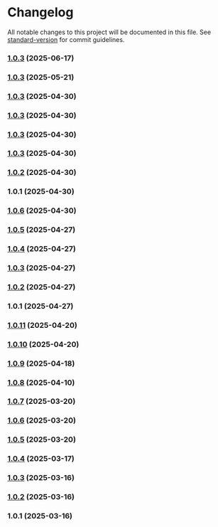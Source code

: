 # Changelog

All notable changes to this project will be documented in this file. See [standard-version](https://github.com/conventional-changelog/standard-version) for commit guidelines.

### [1.0.3](https://github.com/mmpmendes/weges-v2/compare/webapp-v1.0.2...webapp-v1.0.3) (2025-06-17)

### [1.0.3](https://github.com/mmpmendes/weges-v2/compare/webapp-v1.0.2...webapp-v1.0.3) (2025-05-21)

### [1.0.3](https://github.com/mmpmendes/weges-v2/compare/webapp-v1.0.2...webapp-v1.0.3) (2025-04-30)

### [1.0.3](https://github.com/mmpmendes/weges-v2/compare/webapp-v1.0.2...webapp-v1.0.3) (2025-04-30)

### [1.0.3](https://github.com/mmpmendes/weges-v2/compare/webapp-v1.0.2...webapp-v1.0.3) (2025-04-30)

### [1.0.3](https://github.com/mmpmendes/weges-v2/compare/webapp-v1.0.2...webapp-v1.0.3) (2025-04-30)

### [1.0.2](https://github.com/mmpmendes/weges-v2/compare/webapp-v1.0.1...webapp-v1.0.2) (2025-04-30)

### 1.0.1 (2025-04-30)

### [1.0.6](https://github.com/mmpmendes/weges-v2/compare/api-v1.0.5...api-v1.0.6) (2025-04-30)

### [1.0.5](https://github.com/mmpmendes/weges-v2/compare/api-v1.0.4...api-v1.0.5) (2025-04-27)

### [1.0.4](https://github.com/mmpmendes/weges-v2/compare/api-v1.0.3...api-v1.0.4) (2025-04-27)

### [1.0.3](https://github.com/mmpmendes/weges-v2/compare/api-v1.0.2...api-v1.0.3) (2025-04-27)

### [1.0.2](https://github.com/mmpmendes/weges-v2/compare/api-v1.0.1...api-v1.0.2) (2025-04-27)

### 1.0.1 (2025-04-27)

### [1.0.11](https://github.com/mmpmendes/weges-v2/compare/v1.0.10...v1.0.11) (2025-04-20)

### [1.0.10](https://github.com/mmpmendes/weges-v2/compare/v1.0.9...v1.0.10) (2025-04-20)

### [1.0.9](https://github.com/mmpmendes/weges-v2/compare/v1.0.8...v1.0.9) (2025-04-18)

### [1.0.8](https://github.com/mmpmendes/weges-v2/compare/v1.0.7...v1.0.8) (2025-04-10)

### [1.0.7](https://github.com/mmpmendes/weges-v2/compare/v1.0.6...v1.0.7) (2025-03-20)

### [1.0.6](https://github.com/mmpmendes/weges-v2/compare/v1.0.5...v1.0.6) (2025-03-20)

### [1.0.5](https://github.com/mmpmendes/weges-v2/compare/v1.0.4...v1.0.5) (2025-03-20)

### [1.0.4](https://github.com/mmpmendes/weges-v2/compare/v1.0.3...v1.0.4) (2025-03-17)

### [1.0.3](https://github.com/mmpmendes/weges-v2/compare/v1.0.2...v1.0.3) (2025-03-16)

### [1.0.2](https://github.com/mmpmendes/weges-v2/compare/v1.0.1...v1.0.2) (2025-03-16)

### 1.0.1 (2025-03-16)
